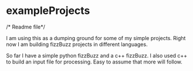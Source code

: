 # exampleProjects

/* Readme file*/

I am using this as a dumping ground for some of my simple projects.  Right now I am building fizzBuzz projects in different languages.

So far I have a simple python fizzBuzz and a c++ fizzBuzz.  I also used c++ to build an input file for processing.  Easy to assume that more will follow.

